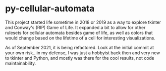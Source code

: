 # py-cellular-automata

This project started life sometime in 2018 or 2019 as a way to explore tkinter and Conway's (RIP) Game of Life. 
It expanded a bit to allow for other rulesets for cellular automata besides game of life, as well as colors that would change based on the lifetime of a cell for interesting visualizations.

As of September 2021, it is being refactored. Look at the initial commit at your own risk...in my defense, I was just a hobbyist back then and very new to tkinter and Python, and mostly was there for the cool results, not code maintainability.
